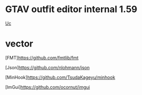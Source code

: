 # GTAV outfit editor internal 1.59
[Uc](https://www.unknowncheats.me/forum/grand-theft-auto-v/465334-outfit-editor-1-58-internal.html)

# vector
[FMT]https://github.com/fmtlib/fmt

[Json]https://github.com/nlohmann/json

[MinHook]https://github.com/TsudaKageyu/minhook

[ImGui]https://github.com/ocornut/imgui
